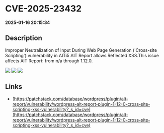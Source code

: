 # CVE-2025-23432

**2025-01-16 20:15:34**

## Description
Improper Neutralization of Input During Web Page Generation ('Cross-site Scripting') vulnerability in AlTi5 AlT Report allows Reflected XSS.This issue affects AlT Report: from n/a through 1.12.0.

![](https://img.shields.io/static/v1?label=Score&message=7.1&color=red)
![](https://img.shields.io/static/v1?label=Severity&message=HIGH&color=red)
![](https://img.shields.io/static/v1?label=CWE&message=XSS&color=green)

## Links
- [https://patchstack.com/database/wordpress/plugin/alt-report/vulnerability/wordpress-alt-report-plugin-1-12-0-cross-site-scripting-xss-vulnerability?_s_id=cve](https://patchstack.com/database/wordpress/plugin/alt-report/vulnerability/wordpress-alt-report-plugin-1-12-0-cross-site-scripting-xss-vulnerability?_s_id=cve)
